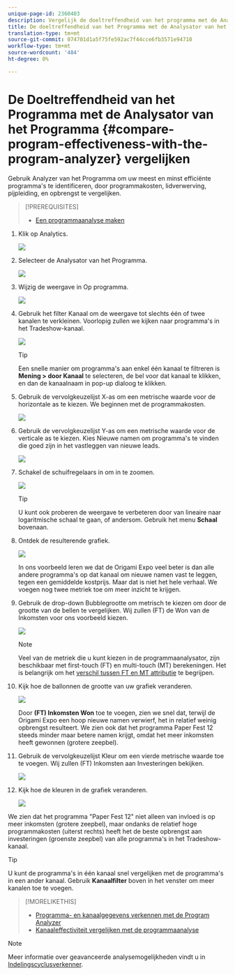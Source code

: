 ```yaml
---
unique-page-id: 2360403
description: Vergelijk de doeltreffendheid van het programma met de Analysator van het Programma - Marketo Docs - de Documentatie van het Product
title: De doeltreffendheid van het Programma met de Analysator van het Programma vergelijken
translation-type: tm+mt
source-git-commit: 074701d1a5f75fe592ac7f44cce6fb3571e94710
workflow-type: tm+mt
source-wordcount: '484'
ht-degree: 0%

---
```



# De Doeltreffendheid van het Programma met de Analysator van het Programma {#compare-program-effectiveness-with-the-program-analyzer} vergelijken

Gebruik Analyzer van het Programma om uw meest en minst efficiënte programma&#39;s te identificeren, door programmakosten, lidverwerving, pijpleiding, en opbrengst te vergelijken.

>[!PREREQUISITES]
>
>* [Een programmaanalyse maken](create-a-program-analyzer.md)


1. Klik op Analytics.

   ![](assets/image2014-9-17-18-3a50-3a30.png)

1. Selecteer de Analysator van het Programma.

   ![](assets/image2014-9-17-18-3a50-3a37.png)

1. Wijzig de weergave in Op programma.

   ![](assets/image2014-9-17-18-3a50-3a44.png)

1. Gebruik het filter Kanaal om de weergave tot slechts één of twee kanalen te verkleinen. Voorlopig zullen we kijken naar programma&#39;s in het Tradeshow-kanaal.

   ![](assets/image2014-9-17-18-3a51-3a2.png)

   >[!TIP]
   >
   >Een snelle manier om programma&#39;s aan enkel één kanaal te filtreren is **Mening > door Kanaal** te selecteren, de bel voor dat kanaal te klikken, en dan de kanaalnaam in pop-up dialoog te klikken.

1. Gebruik de vervolgkeuzelijst X-as om een metrische waarde voor de horizontale as te kiezen. We beginnen met de programmakosten.

   ![](assets/image2014-9-17-18-3a52-3a16.png)

1. Gebruik de vervolgkeuzelijst Y-as om een metrische waarde voor de verticale as te kiezen. Kies Nieuwe namen om programma&#39;s te vinden die goed zijn in het vastleggen van nieuwe leads.

   ![](assets/image2014-9-17-18-3a52-3a26.png)

1. Schakel de schuifregelaars in om in te zoomen.

   ![](assets/image2014-9-17-18-3a53-3a9.png)

   >[!TIP]
   >
   >U kunt ook proberen de weergave te verbeteren door van lineaire naar logaritmische schaal te gaan, of andersom. Gebruik het menu **Schaal** bovenaan.

1. Ontdek de resulterende grafiek.

   ![](assets/image2014-9-17-18-3a53-3a49.png)

   In ons voorbeeld leren we dat de Origami Expo veel beter is dan alle andere programma&#39;s op dat kanaal om nieuwe namen vast te leggen, tegen een gemiddelde kostprijs. Maar dat is niet het hele verhaal. We voegen nog twee metriek toe om meer inzicht te krijgen.

1. Gebruik de drop-down Bubblegrootte om metrisch te kiezen om door de grootte van de bellen te vergelijken. Wij zullen (FT) de Won van de Inkomsten voor ons voorbeeld kiezen.

   ![](assets/image2014-9-17-18-3a54-3a25.png)

   >[!NOTE]
   >
   >Veel van de metriek die u kunt kiezen in de programmaanalysator, zijn beschikbaar met first-touch (FT) en multi-touch (MT) berekeningen. Het is belangrijk om het [verschil tussen FT en MT attributie](/help/marketo/product-docs/reporting/revenue-cycle-analytics/revenue-tools/attribution/understanding-attribution.md) te begrijpen.

1. Kijk hoe de ballonnen de grootte van uw grafiek veranderen.

   ![](assets/image2014-9-17-18-3a54-3a57.png)

   Door **(FT) Inkomsten Won** toe te voegen, zien we snel dat, terwijl de Origami Expo een hoop nieuwe namen verwierf, het in relatief weinig opbrengst resulteert. We zien ook dat het programma Paper Fest 12 steeds minder maar betere namen krijgt, omdat het meer inkomsten heeft gewonnen (grotere zeepbel).

1. Gebruik de vervolgkeuzelijst Kleur om een vierde metrische waarde toe te voegen. Wij zullen (FT) Inkomsten aan Investeringen bekijken.

   ![](assets/image2014-9-17-18-3a55-3a33.png)

1. Kijk hoe de kleuren in de grafiek veranderen.

   ![](assets/image2014-9-17-18-3a55-3a47.png)

We zien dat het programma &quot;Paper Fest 12&quot; niet alleen van invloed is op meer inkomsten (grotere zeepbel), maar ondanks de relatief hoge programmakosten (uiterst rechts) heeft het de beste opbrengst aan investeringen (groenste zeepbel) van alle programma&#39;s in het Tradeshow-kanaal.

>[!TIP]
>
>U kunt de programma&#39;s in één kanaal snel vergelijken met de programma&#39;s in een ander kanaal. Gebruik **Kanaalfilter** boven in het venster om meer kanalen toe te voegen.

>[!MORELIKETHIS]
>
>* [Programma- en kanaalgegevens verkennen met de Program Analyzer](explore-program-and-channel-details-with-the-program-analyzer.md)
>* [Kanaaleffectiviteit vergelijken met de programmaanalyse](compare-channel-effectiveness-with-the-program-analyzer.md)


>[!NOTE]
>
>Meer informatie over geavanceerde analysemogelijkheden vindt u in [Indelingscyclusverkenner](http://docs.marketo.com/display/docs/revenue+cycle+analytics).
